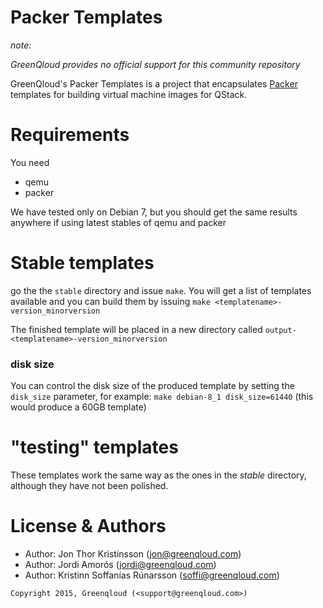 Packer Templates
================

*note:*

*GreenQloud provides no official support for this community repository*

GreenQloud's Packer Templates is a project that encapsulates [Packer](http://packer.io) templates for building virtual machine images for QStack. 


# Requirements

You need

* qemu
* packer

We have tested only on Debian 7, but you should get the same results anywhere if using latest stables of qemu and packer


# Stable templates

go the the `stable` directory and issue `make`.  You will get a list of templates available and you can build them by issuing `make <templatename>-version_minorversion`

The finished template will be placed in a new directory called `output-<templatename>-version_minorversion`

### disk size

You can control the disk size of the produced template by setting the `disk_size` parameter, for example: `make debian-8_1 disk_size=61440` (this would produce a 60GB template)

# "testing" templates

These templates work the same way as the ones in the *stable* directory, although they have not been polished.


# License & Authors

- Author: Jon Thor Kristinsson (<jon@greenqloud.com>)
- Author: Jordi Amorós (<jordi@greenqloud.com>)
- Author: Kristinn Soffanías Rúnarsson (<soffi@greenqloud.com>)


```text
Copyright 2015, Greenqloud (<support@greenqloud.com>)
```
